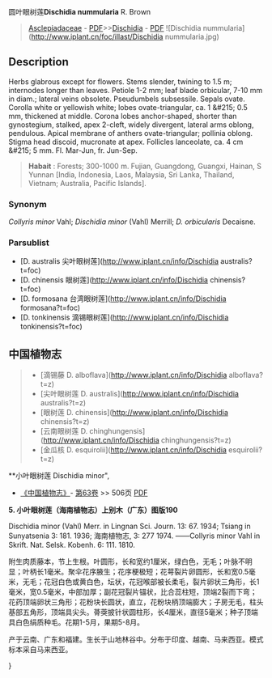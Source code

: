 圆叶眼树莲**Dischidia nummularia** R. Brown

> [Asclepiadaceae](http://www.iplant.cn/info/Asclepiadaceae?t=foc) - [PDF](http://www.iplant.cn/foc/pdf/Asclepiadaceae.pdf)>>[Dischidia](http://www.iplant.cn/info/Dischidia?t=foc) - [PDF](http://www.iplant.cn/foc/pdf/Dischidia.pdf)
![Dischidia nummularia](http://www.iplant.cn/foc/illast/Dischidia nummularia.jpg)

## Description

Herbs glabrous except for flowers. Stems slender, twining to 1.5 m; internodes longer than leaves. Petiole 1-2 mm; leaf blade orbicular, 7-10 mm in diam.; lateral veins obsolete. Pseudumbels subsessile. Sepals ovate. Corolla white or yellowish white; lobes ovate-triangular, ca. 1 &amp;#215; 0.5 mm, thickened at middle. Corona lobes anchor-shaped, shorter than gynostegium, stalked, apex 2-cleft, widely divergent, lateral arms oblong, pendulous. Apical membrane of anthers ovate-triangular; pollinia oblong. Stigma head discoid, mucronate at apex. Follicles lanceolate, ca. 4 cm &amp;#215; 5 mm. Fl. Mar-Jun, fr. Jun-Sep.

> **Habait** : 
> Forests; 300-1000 m. Fujian, Guangdong, Guangxi, Hainan, S Yunnan [India, Indonesia, Laos, Malaysia, Sri Lanka, Thailand, Vietnam; Australia, Pacific Islands].

### Synonym
*Collyris minor* Vahl; *Dischidia minor* (Vahl) Merrill; *D. orbicularis* Decaisne.

### Parsublist

* [D.  australis  尖叶眼树莲](http://www.iplant.cn/info/Dischidia australis?t=foc)
* [D.  chinensis  眼树莲](http://www.iplant.cn/info/Dischidia chinensis?t=foc)
* [D.  formosana  台湾眼树莲](http://www.iplant.cn/info/Dischidia formosana?t=foc)
* [D.  tonkinensis  滴锡眼树莲](http://www.iplant.cn/info/Dischidia tonkinensis?t=foc)

## 中国植物志

> * [滴锡藤  D.  alboflava](http://www.iplant.cn/info/Dischidia alboflava?t=z)
> * [尖叶眼树莲  D.  australis](http://www.iplant.cn/info/Dischidia australis?t=z)
> * [眼树莲  D.  chinensis](http://www.iplant.cn/info/Dischidia chinensis?t=z)
> * [云南眼树莲  D.  chinghungensis](http://www.iplant.cn/info/Dischidia chinghungensis?t=z)
> * [金瓜核  D.  esquirolii](http://www.iplant.cn/info/Dischidia esquirolii?t=z)

**小叶眼树莲 Dischidia minor",

* [《中国植物志》](http://www.iplant.cn/frps)- [第63卷](http://www.iplant.cn/frps/vol/63) >> 506页 [PDF](http://www.iplant.cn/frps/pdf/63/506.pdf)

**5. 小叶眼树莲（海南植物志）上别木（广东）图版190**

Dischidia minor (Vahl) Merr. in Lingnan Sci. Journ. 13: 67. 1934; Tsiang in Sunyatsenia 3: 181. 1936; 海南植物志, 3: 277 1974. ——Collyris minor Vahl in Skrift. Nat. Selsk. Kobenh. 6: 111. 1810.

附生肉质藤本，节上生根。叶圆形，长和宽约1厘米，绿白色，无毛；叶脉不明显；叶柄长1毫米。聚伞花序腋生；花序梗极短；花萼裂片卵圆形，长和宽0.5毫米，无毛；花冠白色或黄白色，坛状，花冠喉部被长柔毛，裂片卵状三角形，长1毫米，宽0.5毫米，中部加厚；副花冠裂片锚状，比合蕊柱短，顶端2裂而下弯；花药顶端卵状三角形；花粉块长圆状，直立，花粉块柄顶端膨大；子房无毛，柱头基部五角形，顶端具尖头。蓇葖披针状圆柱形，长4厘米，直径5毫米；种子顶端具白色绢质种毛。花期1-5月，果期5-8月。

产于云南、广东和福建。生长于山地林谷中。分布于印度、越南、马来西亚。模式标本采自马来西亚。

}